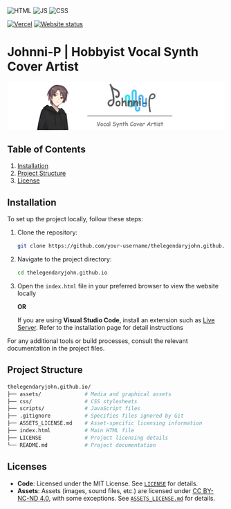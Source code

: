 ![HTML](https://img.shields.io/badge/HTML-E34F26?style=for-the-badge&logo=html5&logoColor=white)
![JS](https://img.shields.io/badge/JavaScript-F7DF1E?style=for-the-badge&logo=javascript&logoColor=black)
![CSS](https://img.shields.io/badge/CSS-1572B6?style=for-the-badge&logo=css3&logoColor=white)

[![Vercel](https://img.shields.io/badge/Vercel-000000?style=for-the-badge&logo=vercel&logoColor=white)](https://johnni-p.vercel.app)
[![Website status](https://img.shields.io/website-online-offline-green-red/https/johnni-p.vercel.app.svg)](https://johnni-p.vercel.app)

# Johnni-P | Hobbyist Vocal Synth Cover Artist

![Johnni-P banner](/assets/github-banner.webp)

## Table of Contents

1. [Installation](#installation)
2. [Project Structure](#project-structure)
3. [License](#license)

## Installation

To set up the project locally, follow these steps:

1. Clone the repository:
   ```bash
   git clone https://github.com/your-username/thelegendaryjohn.github.io.git
   ```
2. Navigate to the project directory:
   ```bash
   cd thelegendaryjohn.github.io
   ```
3. Open the `index.html` file in your preferred browser to view the website locally

   **OR**

   If you are using **Visual Studio Code**, install an extension such as [Live Server](https://marketplace.visualstudio.com/items?itemName=ritwickdey.LiveServer). Refer to the installation page for detail instructions

For any additional tools or build processes, consult the relevant documentation in the project files.

## Project Structure

```bash
thelegendaryjohn.github.io/
├── assets/              # Media and graphical assets
├── css/                 # CSS stylesheets
├── scripts/             # JavaScript files
├── .gitignore           # Specifies files ignored by Git
├── ASSETS_LICENSE.md    # Asset-specific licensing information
├── index.html           # Main HTML file
├── LICENSE              # Project licensing details
└── README.md            # Project documentation
```

## Licenses

- **Code**: Licensed under the MIT License. See [`LICENSE`](/LICENSE) for details.
- **Assets**: Assets (images, sound files, etc.) are licensed under [CC BY-NC-ND 4.0](https://creativecommons.org/licenses/by-nc-nd/4.0/), with some exceptions. See [`ASSETS_LICENSE.md`](/ASSETS_LICENSE.md) for details.
